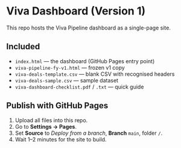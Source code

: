 # Viva Dashboard (Version 1)

This repo hosts the Viva Pipeline dashboard as a single-page site.

## Included
- `index.html` — the dashboard (GitHub Pages entry point)
- `viva-pipeline-fy-v1.html` — frozen v1 copy
- `viva-deals-template.csv` — blank CSV with recognised headers
- `viva-deals-sample.csv` — sample dataset
- `viva-dashboard-checklist.pdf` / `.txt` — quick guide

## Publish with GitHub Pages
1. Upload all files into this repo.
2. Go to **Settings → Pages**.
3. Set **Source** to *Deploy from a branch*, **Branch** `main`, folder `/`.
4. Wait 1–2 minutes for the site to build.
